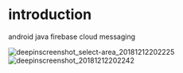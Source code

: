 # introduction
android java firebase cloud messaging

![deepinscreenshot_select-area_20181212202225](https://user-images.githubusercontent.com/32485694/49872533-f585f780-fe4b-11e8-8bf3-ade85f02c37c.png)
![deepinscreenshot_20181212202242](https://user-images.githubusercontent.com/32485694/49872538-f9197e80-fe4b-11e8-8b08-41367402b6f7.png)

